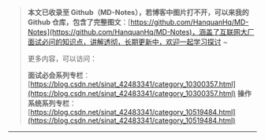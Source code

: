 > **本文已收录至 Github（MD-Notes），若博客中图片打不开，可以来我的 Github 仓库，包含了完整图文**：[https://github.com/HanquanHq/MD-Notes](https://github.com/HanquanHq/MD-Notes)，涵盖了互联网大厂面试必问的知识点，讲解透彻，长期更新中，欢迎一起学习探讨 ~
>
> 更多内容，可以访问：
>
> **面试必会系列专栏**：[https://blog.csdn.net/sinat_42483341/category_10300357.html](https://blog.csdn.net/sinat_42483341/category_10300357.html)
> **操作系统系列专栏**：[https://blog.csdn.net/sinat_42483341/category_10519484.html](https://blog.csdn.net/sinat_42483341/category_10519484.html)

---